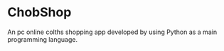 # ChobShop
An pc online colths shopping app developed by using Python as a main programming language.
